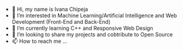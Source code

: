 - 👋 Hi, my name is Ivana Chipeja
- 👀 I’m interested in Machine Learning/Artificial Intelligence and Web Development (Front-End and Back-End)
- 🌱 I’m currently learning C++ and Responsive Web Design
- 💞️ I’m looking to share my projects and cobtribute to Open Source
- 📫 How to reach me ...

<!---
ivana-chipeja/ivana-chipeja is a ✨ special ✨ repository because its `README.md` (this file) appears on your GitHub profile.
You can click the Preview link to take a look at your changes.
--->
